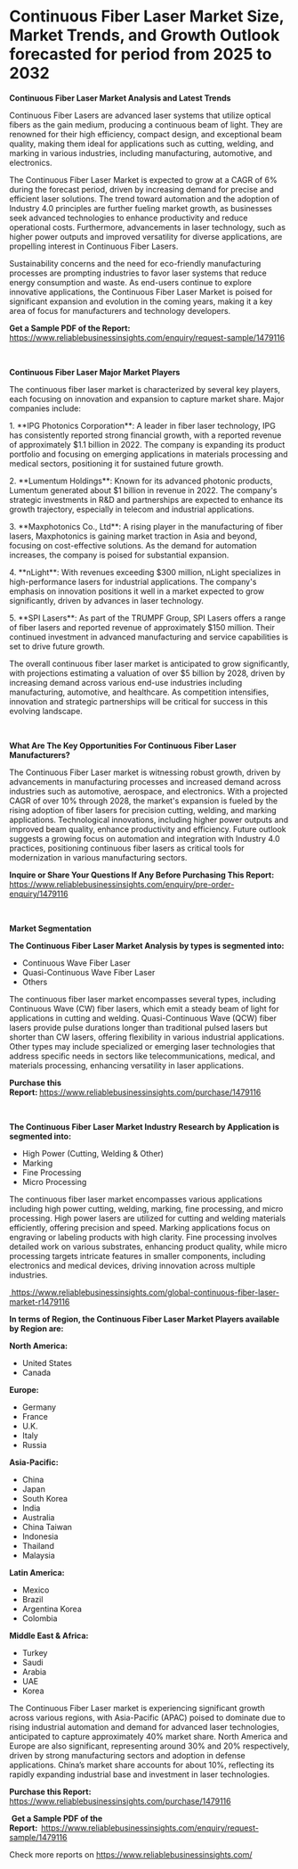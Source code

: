 <p><h1>Continuous Fiber Laser Market Size, Market Trends, and Growth Outlook forecasted for period from 2025 to 2032</h1></p><p><strong>Continuous Fiber Laser Market Analysis and Latest Trends</strong></p>
<p><p>Continuous Fiber Lasers are advanced laser systems that utilize optical fibers as the gain medium, producing a continuous beam of light. They are renowned for their high efficiency, compact design, and exceptional beam quality, making them ideal for applications such as cutting, welding, and marking in various industries, including manufacturing, automotive, and electronics.</p><p>The Continuous Fiber Laser Market is expected to grow at a CAGR of 6% during the forecast period, driven by increasing demand for precise and efficient laser solutions. The trend toward automation and the adoption of Industry 4.0 principles are further fueling market growth, as businesses seek advanced technologies to enhance productivity and reduce operational costs. Furthermore, advancements in laser technology, such as higher power outputs and improved versatility for diverse applications, are propelling interest in Continuous Fiber Lasers. </p><p>Sustainability concerns and the need for eco-friendly manufacturing processes are prompting industries to favor laser systems that reduce energy consumption and waste. As end-users continue to explore innovative applications, the Continuous Fiber Laser Market is poised for significant expansion and evolution in the coming years, making it a key area of focus for manufacturers and technology developers.</p></p>
<p><strong>Get a Sample PDF of the Report:&nbsp;</strong> <a href="https://www.reliablebusinessinsights.com/enquiry/request-sample/1479116?utm_campaign=3283&utm_medium=2&utm_source=Github&utm_content=ia&utm_term=23032025&utm_id=continuous-fiber-laser">https://www.reliablebusinessinsights.com/enquiry/request-sample/1479116</a></p>
<p>&nbsp;</p>
<p><strong>Continuous Fiber Laser Major Market Players</strong></p>
<p><p>The continuous fiber laser market is characterized by several key players, each focusing on innovation and expansion to capture market share. Major companies include:</p><p>1. **IPG Photonics Corporation**: A leader in fiber laser technology, IPG has consistently reported strong financial growth, with a reported revenue of approximately $1.1 billion in 2022. The company is expanding its product portfolio and focusing on emerging applications in materials processing and medical sectors, positioning it for sustained future growth.</p><p>2. **Lumentum Holdings**: Known for its advanced photonic products, Lumentum generated about $1 billion in revenue in 2022. The company's strategic investments in R&D and partnerships are expected to enhance its growth trajectory, especially in telecom and industrial applications.</p><p>3. **Maxphotonics Co., Ltd**: A rising player in the manufacturing of fiber lasers, Maxphotonics is gaining market traction in Asia and beyond, focusing on cost-effective solutions. As the demand for automation increases, the company is poised for substantial expansion.</p><p>4. **nLight**: With revenues exceeding $300 million, nLight specializes in high-performance lasers for industrial applications. The company's emphasis on innovation positions it well in a market expected to grow significantly, driven by advances in laser technology.</p><p>5. **SPI Lasers**: As part of the TRUMPF Group, SPI Lasers offers a range of fiber lasers and reported revenue of approximately $150 million. Their continued investment in advanced manufacturing and service capabilities is set to drive future growth.</p><p>The overall continuous fiber laser market is anticipated to grow significantly, with projections estimating a valuation of over $5 billion by 2028, driven by increasing demand across various end-use industries including manufacturing, automotive, and healthcare. As competition intensifies, innovation and strategic partnerships will be critical for success in this evolving landscape.</p></p>
<p>&nbsp;</p>
<p><strong>What Are The Key Opportunities For Continuous Fiber Laser Manufacturers?</strong></p>
<p><p>The Continuous Fiber Laser market is witnessing robust growth, driven by advancements in manufacturing processes and increased demand across industries such as automotive, aerospace, and electronics. With a projected CAGR of over 10% through 2028, the market's expansion is fueled by the rising adoption of fiber lasers for precision cutting, welding, and marking applications. Technological innovations, including higher power outputs and improved beam quality, enhance productivity and efficiency. Future outlook suggests a growing focus on automation and integration with Industry 4.0 practices, positioning continuous fiber lasers as critical tools for modernization in various manufacturing sectors.</p></p>
<p><strong>Inquire or Share Your Questions If Any Before Purchasing This Report:</strong> <a href="https://www.reliablebusinessinsights.com/enquiry/pre-order-enquiry/1479116?utm_campaign=3283&utm_medium=2&utm_source=Github&utm_content=ia&utm_term=23032025&utm_id=continuous-fiber-laser">https://www.reliablebusinessinsights.com/enquiry/pre-order-enquiry/1479116</a></p>
<p>&nbsp;</p>
<p><strong>Market Segmentation</strong></p>
<p><strong>The Continuous Fiber Laser Market Analysis by types is segmented into:</strong></p>
<p><ul><li>Continuous Wave Fiber Laser</li><li>Quasi-Continuous Wave Fiber Laser</li><li>Others</li></ul></p>
<p><p>The continuous fiber laser market encompasses several types, including Continuous Wave (CW) fiber lasers, which emit a steady beam of light for applications in cutting and welding. Quasi-Continuous Wave (QCW) fiber lasers provide pulse durations longer than traditional pulsed lasers but shorter than CW lasers, offering flexibility in various industrial applications. Other types may include specialized or emerging laser technologies that address specific needs in sectors like telecommunications, medical, and materials processing, enhancing versatility in laser applications.</p></p>
<p><strong>Purchase this Report:&nbsp;</strong><a href="https://www.reliablebusinessinsights.com/purchase/1479116?utm_campaign=3283&utm_medium=2&utm_source=Github&utm_content=ia&utm_term=23032025&utm_id=continuous-fiber-laser">https://www.reliablebusinessinsights.com/purchase/1479116</a></p>
<p>&nbsp;</p>
<p><strong>The Continuous Fiber Laser Market Industry Research by Application is segmented into:</strong></p>
<p><ul><li>High Power (Cutting, Welding & Other)</li><li>Marking</li><li>Fine Processing</li><li>Micro Processing</li></ul></p>
<p><p>The continuous fiber laser market encompasses various applications including high power cutting, welding, marking, fine processing, and micro processing. High power lasers are utilized for cutting and welding materials efficiently, offering precision and speed. Marking applications focus on engraving or labeling products with high clarity. Fine processing involves detailed work on various substrates, enhancing product quality, while micro processing targets intricate features in smaller components, including electronics and medical devices, driving innovation across multiple industries.</p></p>
<p><a href="https://www.reliablebusinessinsights.com/global-continuous-fiber-laser-market-r1479116?utm_campaign=3283&utm_medium=2&utm_source=Github&utm_content=ia&utm_term=23032025&utm_id=continuous-fiber-laser">&nbsp;https://www.reliablebusinessinsights.com/global-continuous-fiber-laser-market-r1479116</a></p>
<p><strong>In terms of Region, the Continuous Fiber Laser Market Players available by Region are:</strong></p>
<p>
    <p> <strong> North America: </strong>
        <ul>
            <li>United States</li>
            <li>Canada</li>
        </ul>
        </p> 
    <p> <strong> Europe: </strong>
        <ul>
            <li>Germany</li>
            <li>France</li>
            <li>U.K.</li>
            <li>Italy</li>
            <li>Russia</li>
        </ul>
        </p> 
    <p> <strong> Asia-Pacific: </strong>
        <ul>
            <li>China</li>
            <li>Japan</li>
            <li>South Korea</li>
            <li>India</li>
            <li>Australia</li>
            <li>China Taiwan</li>
            <li>Indonesia</li>
            <li>Thailand</li>
            <li>Malaysia</li>
        </ul>
        </p> 
    <p> <strong> Latin America: </strong>
        <ul>
            <li>Mexico</li>
            <li>Brazil</li>
            <li>Argentina Korea</li>
            <li>Colombia</li>
        </ul>
        </p> 
    <p> <strong> Middle East & Africa: </strong>
        <ul>
            <li>Turkey</li>
            <li>Saudi</li>
            <li>Arabia</li>
            <li>UAE</li>
            <li>Korea</li>
        </ul>
    </p>
    </p>
<p><p>The Continuous Fiber Laser market is experiencing significant growth across various regions, with Asia-Pacific (APAC) poised to dominate due to rising industrial automation and demand for advanced laser technologies, anticipated to capture approximately 40% market share. North America and Europe are also significant, representing around 30% and 20% respectively, driven by strong manufacturing sectors and adoption in defense applications. China’s market share accounts for about 10%, reflecting its rapidly expanding industrial base and investment in laser technologies.</p></p>
<p><strong>Purchase this Report: </strong><a href="https://www.reliablebusinessinsights.com/purchase/1479116?utm_campaign=3283&utm_medium=2&utm_source=Github&utm_content=ia&utm_term=23032025&utm_id=continuous-fiber-laser">https://www.reliablebusinessinsights.com/purchase/1479116</a></p>
<p>&nbsp;<strong>Get a Sample PDF of the Report:&nbsp;&nbsp;</strong><a href="https://www.reliablebusinessinsights.com/enquiry/request-sample/1479116?utm_campaign=3283&utm_medium=2&utm_source=Github&utm_content=ia&utm_term=23032025&utm_id=continuous-fiber-laser">https://www.reliablebusinessinsights.com/enquiry/request-sample/1479116</a></p>
<p><strong></strong></p>
<p>Check more reports on <a href="https://www.reliablebusinessinsights.com/?utm_campaign=3283&utm_medium=2&utm_source=Github&utm_content=ia&utm_term=23032025&utm_id=continuous-fiber-laser">https://www.reliablebusinessinsights.com/</a></p>